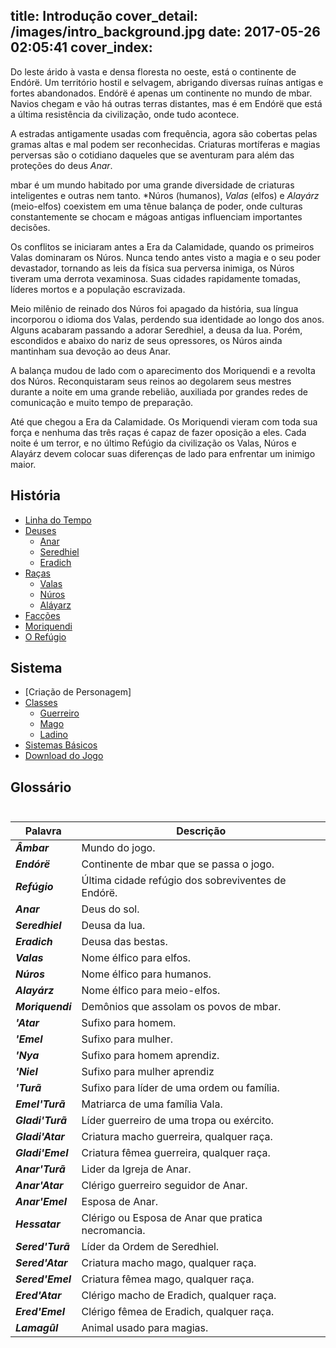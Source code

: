 title: Introdução
cover_detail: /images/intro_background.jpg
date: 2017-05-26 02:05:41
cover_index:
---
Do leste árido à vasta e densa floresta no oeste, está o continente de Endórë. Um território hostil e selvagem, abrigando diversas ruínas antigas e fortes abandonados. Endórë é apenas um continente no mundo de  mbar. Navios chegam e vão há outras terras distantes, mas é em Endórë que está a última resistência da civilização, onde tudo acontece.

A estradas antigamente usadas com frequência, agora são cobertas pelas gramas altas e mal podem ser reconhecidas. Criaturas mortíferas  e magias perversas são o cotidiano daqueles que se aventuram para além das proteções do deus *Anar*. 

 mbar é um mundo habitado por uma grande diversidade de criaturas inteligentes e outras nem tanto. *Núros (humanos), *Valas* (elfos) e *Alayárz* (meio-elfos) coexistem em uma tênue balança de poder, onde culturas constantemente se chocam e mágoas antigas influenciam importantes decisões.

Os conflitos se iniciaram antes a Era da Calamidade, quando os primeiros Valas dominaram os Núros. Nunca tendo antes visto a magia e o seu poder devastador, tornando as leis da física sua perversa inimiga, os Núros tiveram uma derrota vexaminosa. Suas cidades rapidamente tomadas, líderes mortos e a população escravizada.

Meio milênio de reinado dos Núros foi apagado da história, sua língua incorporou o idioma dos Valas, perdendo sua identidade ao longo dos anos. Alguns acabaram passando a adorar Seredhiel, a deusa da lua. Porém, escondidos e abaixo do nariz de seus opressores, os Núros ainda mantinham sua devoção ao deus Anar.

A balança mudou de lado com o aparecimento dos Moriquendi e a revolta dos Núros. Reconquistaram seus reinos ao degolarem seus mestres durante a noite em uma grande rebelião, auxiliada por grandes redes de comunicação e muito tempo de preparação. 

Até que chegou a Era da Calamidade. Os Moriquendi vieram com toda sua força e nenhuma das três raças é capaz de fazer oposição a eles. Cada noite é um terror, e no último Refúgio da civilização os Valas, Núros e Alayárz devem colocar suas diferenças de lado para enfrentar um inimigo maior.

## História
* [Linha do Tempo](/linha-do-tempo/)
* [Deuses](/deuses/)
	* [Anar](/deuses#anar-deus-sol)
	* [Seredhiel](/deuses#seredhiel-deusa-lua)
	* [Eradich](/deuses#eradich-deusa-besta)
* [Raças](/racas/)
	* [Valas](/racas#valas)
	* [Núros](/racas#núros)
	* [Aláyarz](/racas#alayárz)
* [Facções](/faccoes/)
* [Moriquendi](/moriquendi/)
* [O Refúgio](/orefugio/)

## Sistema
* [Criação de Personagem]
* [Classes](/classes/)
	* [Guerreiro](/racas#guerreiro)
	* [Mago](/racas#mago)
	* [Ladino](/racas#ladino)
* [Sistemas Básicos](/tags/sistema/)
* [Download do Jogo](/downloads/)

## Glossário<br/><br/>

|      Palavra    | Descrição  |
|-|-|
| ***Âmbar***       | Mundo do jogo.                                      |
| ***Endórë***      | Continente de  mbar que se passa o jogo.            |
| ***Refúgio***     | Última cidade refúgio dos sobreviventes de Endórë.  |
| ***Anar***        | Deus do sol.                                        |
| ***Seredhiel***   | Deusa da lua.                                       |
| ***Eradich***     | Deusa das bestas.                                   |
| ***Valas***       | Nome élfico para elfos.    |
| ***Núros***       | Nome élfico para humanos.    |
| ***Alayárz***     | Nome élfico para meio-elfos.   |
| ***Moriquendi***  | Demônios que assolam os povos de  mbar.    |
| ***'Atar***       | Sufixo para homem.   |
| ***'Emel***       | Sufixo para mulher.    |
| ***'Nya***        | Sufixo para homem aprendiz.    |
| ***'Niel***       | Sufixo para mulher aprendiz
| ***'Turã***       | Sufixo para líder de uma ordem ou família.   |
| ***Emel'Turã***   | Matriarca de uma família Vala.   |
| ***Gladi'Turã***  | Líder guerreiro de uma tropa ou exército.    |
| ***Gladi'Atar***  | Criatura macho guerreira, qualquer raça.   |
| ***Gladi'Emel***  | Criatura fêmea guerreira, qualquer raça.   |
| ***Anar'Turã***   | Lider da Igreja de Anar.   |
| ***Anar'Atar***   | Clérigo guerreiro seguidor de Anar.    |
| ***Anar'Emel***   | Esposa de Anar.    |
| ***Hessatar***    | Clérigo ou Esposa de Anar que pratica necromancia.   |
| ***Sered'Turã***  | Líder da Ordem de Seredhiel.   |
| ***Sered'Atar***  | Criatura macho mago, qualquer raça.    |
| ***Sered'Emel***  | Criatura fêmea mago, qualquer raça.    |
| ***Ered'Atar***   | Clérigo macho de Eradich, qualquer raça.   |
| ***Ered'Emel***   | Clérigo fêmea de Eradich, qualquer raça.   |
| ***Lamagûl***     | Animal usado para magias.    |